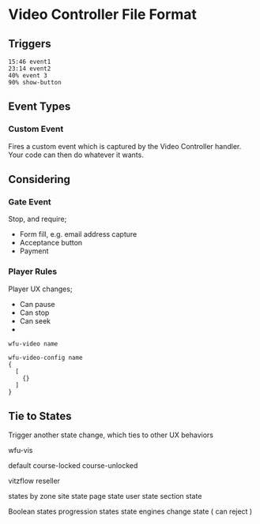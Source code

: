 # Video Controller File Format

## Triggers&#x20;



```
15:46 event1
23:14 event2
40% event 3
90% show-button
```



## Event Types&#x20;

### Custom Event

Fires a custom event which is captured by the Video Controller handler. Your code can then do whatever it wants.&#x20;





## Considering

### Gate Event

Stop, and require;

* Form fill, e.g. email address capture &#x20;
* Acceptance button&#x20;
* Payment&#x20;

### Player Rules

Player UX changes;&#x20;

* Can pause
* Can stop
* Can seek
*





```
wfu-video name

wfu-video-config name 
{
  [
    {} 
  ]
}

```



## Tie to States

Trigger another state change, which ties to other UX behaviors







wfu-vis

default course-locked course-unlocked

vitzflow reseller

states by zone site state page state user state section state

Boolean states progression states state engines change state ( can reject )



















